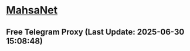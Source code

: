 
# [MahsaNet](https://t.me/mahsa_net)
## Free Telegram Proxy (Last Update: 2025-06-30 15:08:48)

    